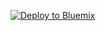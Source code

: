 [![Deploy to Bluemix](https://bluemix.net/deploy/button.png)](https://bluemix.net/deploy?repository=https://github.com/viz-charlie/messenger-videomodule-ibm-hackathon)
